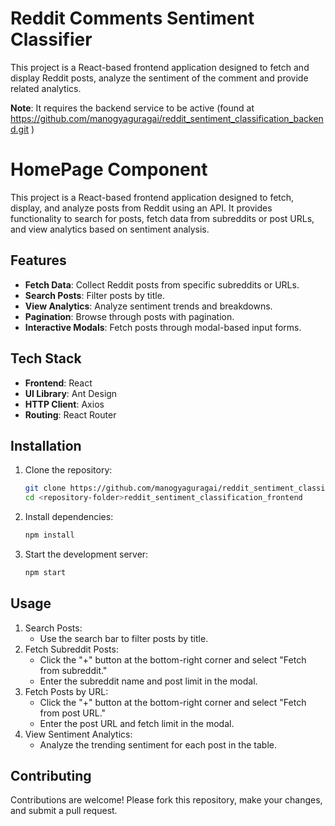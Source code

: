# Reddit Comments Sentiment Classifier
This project is a React-based frontend application designed to fetch and display Reddit posts, analyze the sentiment of the comment and provide related analytics. 

**Note**: It requires the backend service to be active (found at https://github.com/manogyaguragai/reddit_sentiment_classification_backend.git )

# HomePage Component

This project is a React-based frontend application designed to fetch, display, and analyze posts from Reddit using an API. It provides functionality to search for posts, fetch data from subreddits or post URLs, and view analytics based on sentiment analysis.

## Features

- **Fetch Data**: Collect Reddit posts from specific subreddits or URLs.
- **Search Posts**: Filter posts by title.
- **View Analytics**: Analyze sentiment trends and breakdowns.
- **Pagination**: Browse through posts with pagination.
- **Interactive Modals**: Fetch posts through modal-based input forms.

## Tech Stack

- **Frontend**: React
- **UI Library**: Ant Design
- **HTTP Client**: Axios
- **Routing**: React Router

## Installation

1. Clone the repository:
   ```bash
   git clone https://github.com/manogyaguragai/reddit_sentiment_classification_frontend.git
   cd <repository-folder>reddit_sentiment_classification_frontend
   ```
2. Install dependencies:
   ```bash
   npm install
   ```
3. Start the development server:
   ```bash
   npm start 
   ```
## Usage
1. Search Posts:
    - Use the search bar to filter posts by title.
2. Fetch Subreddit Posts:
    - Click the "+" button at the bottom-right corner and select "Fetch from subreddit."
    - Enter the subreddit name and post limit in the modal.
3. Fetch Posts by URL:
    - Click the "+" button at the bottom-right corner and select "Fetch from post URL."
    - Enter the post URL and fetch limit in the modal.
4. View Sentiment Analytics:
    - Analyze the trending sentiment for each post in the table.

## Contributing 
Contributions are welcome! Please fork this repository, make your changes, and submit a pull request.